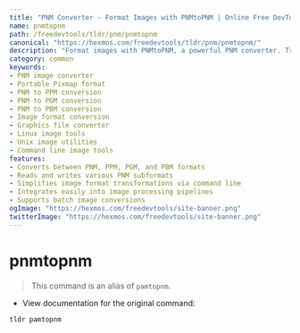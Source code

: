 ```yaml
---
title: "PNM Converter - Format Images with PNMtoPNM | Online Free DevTools by Hexmos"
name: pnmtopnm
path: /freedevtools/tldr/pnm/pnmtopnm
canonical: "https://hexmos.com/freedevtools/tldr/pnm/pnmtopnm/"
description: "Format images with PNMtoPNM, a powerful PNM converter. Transform Portable Pixmap, Graymap, and Bitmap formats effortlessly. Free online tool, no registration required."
category: common
keywords:
- PNM image converter
- Portable Pixmap format
- PNM to PPM conversion
- PNM to PGM conversion
- PNM to PBM conversion
- Image format conversion
- Graphics file converter
- Linux image tools
- Unix image utilities
- Command line image tools
features:
- Converts between PNM, PPM, PGM, and PBM formats
- Reads and writes various PNM subformats
- Simplifies image format transformations via command line
- Integrates easily into image processing pipelines
- Supports batch image conversions
ogImage: "https://hexmos.com/freedevtools/site-banner.png"
twitterImage: "https://hexmos.com/freedevtools/site-banner.png"
---
```


# pnmtopnm

> This command is an alias of `pamtopnm`.

- View documentation for the original command:

`tldr pamtopnm`
